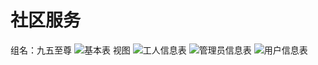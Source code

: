 # 社区服务
组名：九五至尊
![基本表](https://user-images.githubusercontent.com/106253856/170810700-0f358536-6a4b-435b-b585-fde5eb6cf634.png)
视图
![工人信息表](https://user-images.githubusercontent.com/106253856/170810720-02fbdd05-d357-4fe9-99d0-7c789d0ea24d.png)
![管理员信息表](https://user-images.githubusercontent.com/106253856/170810743-65bdbb94-9a5f-4187-a8be-944d00c8b2aa.png)
![用户信息表](https://user-images.githubusercontent.com/106253856/170811072-9d68ea1e-8763-4a25-a935-051c9efb3d4b.png)


